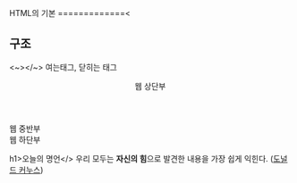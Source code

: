 HTML의 기본
=============<

## 구조

<~></~> 여는태그, 닫히는 태그

<!DOCTYPE html>
<html>
    <head>
        <meta charset="utf-8"> 
        <meta name="viewport" content="width=device-width, initial-scale=1.0">
    </head>
    <body>
        <header>웹 상단부</header>
            웹 중반부
        <footer>웹 하단부</footer>
    </body>
</html>

h1>오늘의 명언</>
우리 모두는 <strong>자신의 힘</strong>으로 발견한 내용을 가장 쉽게 익힌다.
(<a href="https://ko.wikipedia.org/wiki/%EB%8F%84%EB%84%90%EB%93%9C_%EC%BB%A4%EB%88%84%EC%8A%A4" target="_blank" title="전설적인 프로그래머">도널드 커누스</a>)
